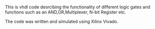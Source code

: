 This is vhdl code desrcibing the functionality of different logic gates and functions such as an AND,OR,Multiplexer, N-bit Register etc. 

The code was written and simulated using Xilinx Vivado. 
